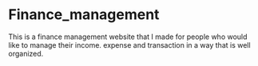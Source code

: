 # Finance_management
This is a finance management website that I made for people who would like to manage their income. expense and transaction in a way that is well organized.
